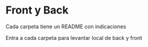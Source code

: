 # Front y Back

Cada carpeta tiene un README con indicaciones

Entra a cada carpeta para levantar local de back y front
